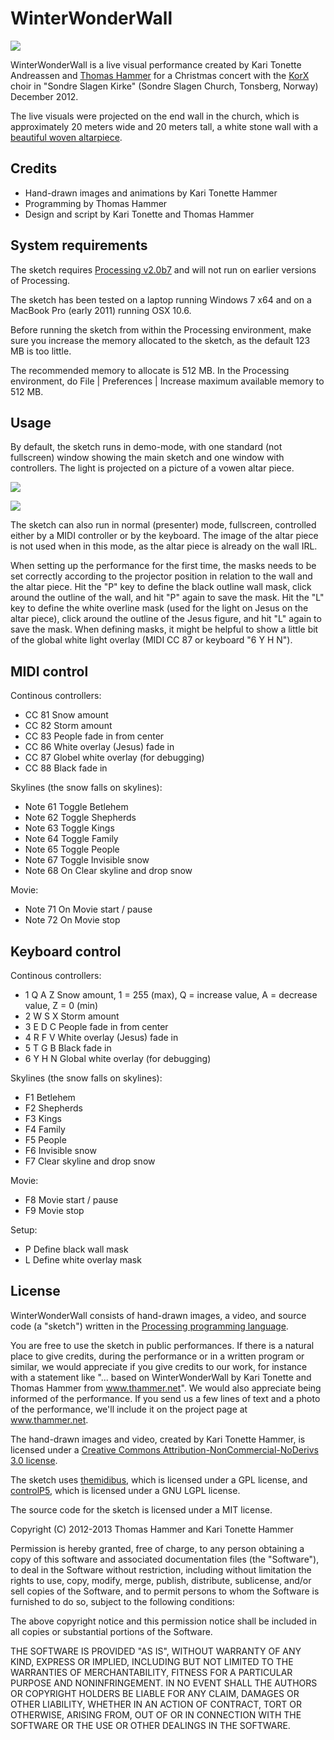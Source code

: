 # WinterWonderWall #

![](http://thammer.net/wp-content/uploads/2013/02/www-slider-512.jpg)

WinterWonderWall is a live visual performance created by Kari Tonette Andreassen and [Thomas Hammer](http://www.thammer.net) for a Christmas concert with the [KorX](http://www.korx.net) choir in "Sondre Slagen Kirke" (Sondre Slagen Church, Tonsberg, Norway) December 2012.

The live visuals were projected on the end wall in the church, which is approximately 20 meters wide and 20 meters tall, a white stone wall with a [beautiful woven altarpiece](https://www.google.com/search?hl=en&q=søndre+slagen+kirke&um=1&tbm=isch).

## Credits ##

- Hand-drawn images and animations by Kari Tonette Hammer
- Programming by Thomas Hammer
- Design and script by Kari Tonette and Thomas Hammer

## System requirements ##

The sketch requires [Processing v2.0b7](http://www.processing.org) and will not run on earlier versions of Processing.

The sketch has been tested on a laptop running Windows 7 x64 and on a MacBook Pro (early 2011) running OSX 10.6.

Before running the sketch from within the Processing environment, make sure you increase the memory allocated to the sketch, as the default 123 MB is too little.

The recommended memory to allocate is 512 MB. In the Processing environment, do File | Preferences | Increase maximum available memory to 512 MB.

## Usage ##

By default, the sketch runs in demo-mode, with one standard (not fullscreen) window showing the main sketch and one window with controllers. The light is projected on a picture of a vowen altar piece.

![](http://thammer.net/wp-content/uploads/2013/02/www-controller.jpg)

![](http://thammer.net/wp-content/uploads/2013/02/www-app.jpg)

The sketch can also run in normal (presenter) mode, fullscreen, controlled either by a MIDI controller or by the keyboard. The image of the altar piece is not used when in this mode, as the altar piece is already on the wall IRL.

When setting up the performance for the first time, the masks needs to be set correctly according to the projector position in relation to the wall and the altar piece. Hit the "P" key to define the black outline wall mask, click around the outline of the wall, and hit "P" again to save the mask. Hit the "L" key to define the white overline mask (used for the light on Jesus on the altar piece), click around the outline of the Jesus figure, and hit "L" again to save the mask. When defining masks, it might be helpful to show a little bit of the global white light overlay (MIDI CC 87 or keyboard "6 Y H N").

## MIDI control ##

Continous controllers:

- CC 81   Snow amount
- CC 82   Storm amount
- CC 83   People fade in from center
- CC 86   White overlay (Jesus) fade in
- CC 87   Globel white overlay (for debugging)
- CC 88   Black fade in

Skylines (the snow falls on skylines):

- Note 61 Toggle Betlehem
- Note 62 Toggle Shepherds
- Note 63 Toggle Kings
- Note 64 Toggle Family
- Note 65 Toggle People
- Note 67 Toggle Invisible snow
- Note 68 On     Clear skyline and drop snow

Movie:

- Note 71 On Movie start / pause
- Note 72 On Movie stop

## Keyboard control ##

Continous controllers:

-  1 Q A Z   Snow amount, 1 = 255 (max), Q = increase value, A = decrease value, Z = 0 (min)
-  2 W S X   Storm amount
-  3 E D C   People fade in from center
-  4 R F V   White overlay (Jesus) fade in
-  5 T G B   Black fade in
-  6 Y H N   Global white overlay (for debugging)

Skylines (the snow falls on skylines):

-  F1   Betlehem
-  F2   Shepherds
-  F3   Kings
-  F4   Family
-  F5   People
-  F6   Invisible snow
-  F7   Clear skyline and drop snow

Movie:

-  F8   Movie start / pause
-  F9   Movie stop

Setup:

-  P   Define black wall mask
-  L   Define white overlay mask

## License ##

WinterWonderWall consists of hand-drawn images, a video, and source code (a "sketch") written in the [Processing programming language](http://www.processing.org).

You are free to use the sketch in public performances. If there is a natural place to give credits, during the performance or in a written program or similar, we would appreciate if you give credits to our work, for instance with a statement like "... based on WinterWonderWall by Kari Tonette and Thomas Hammer from www.thammer.net". We would also appreciate being informed of the performance. If you send us a few lines of text and a photo of the performance, we'll include it on the project page at www.thammer.net.  
 
The hand-drawn images and video, created by Kari Tonette Hammer, is licensed under a [Creative Commons Attribution-NonCommercial-NoDerivs 3.0 license](http://creativecommons.org/licenses/by-nc-nd/3.0/).

The sketch uses [themidibus](http://www.smallbutdigital.com/themidibus.php), which is licensed under a GPL license, and [controlP5](http://www.sojamo.de/libraries/controlP5/), which is licensed under a GNU LGPL license.

The source code for the sketch is licensed under a MIT license.

Copyright (C) 2012-2013 Thomas Hammer and Kari Tonette Hammer

Permission is hereby granted, free of charge, to any person obtaining a copy of this software and associated documentation files (the "Software"), to deal in the Software without restriction, including without limitation the rights to use, copy, modify, merge, publish, distribute, sublicense, and/or sell copies of the Software, and to permit persons to whom the Software is furnished to do so, subject to the following conditions:

The above copyright notice and this permission notice shall be included in all copies or substantial portions of the Software.

THE SOFTWARE IS PROVIDED "AS IS", WITHOUT WARRANTY OF ANY KIND, EXPRESS OR IMPLIED, INCLUDING BUT NOT LIMITED TO THE WARRANTIES OF MERCHANTABILITY, FITNESS FOR A PARTICULAR PURPOSE AND NONINFRINGEMENT. IN NO EVENT SHALL THE AUTHORS OR COPYRIGHT HOLDERS BE LIABLE FOR ANY CLAIM, DAMAGES OR OTHER LIABILITY, WHETHER IN AN ACTION OF CONTRACT, TORT OR OTHERWISE, ARISING FROM, OUT OF OR IN CONNECTION WITH THE SOFTWARE OR THE USE OR OTHER DEALINGS IN THE SOFTWARE.

